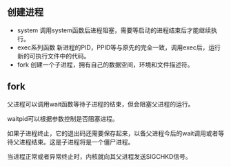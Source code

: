 ## 创建进程

* system 调用system函数后进程阻塞，需要等启动的进程结束后才能继续执行。
* exec系列函数 新进程的PID，PPID等与原先的完全一致，调用exec后，运行新的可执行文件中的代码。
* fork 创建一个子进程，拥有自己的数据空间，环境和文件描述符。

## fork

父进程可以调用wait函数等待子进程的结束，但会阻塞父进程的运行。

waitpid可以根据参数控制是否阻塞进程。

如果子进程终止，它的退出码还需要保存起来，以备父进程今后的wait调用或者等待父进程结束。这是子进程将是一个僵尸进程。

当进程正常或者异常终止时，内核就向其父进程发送SIGCHKD信号。

